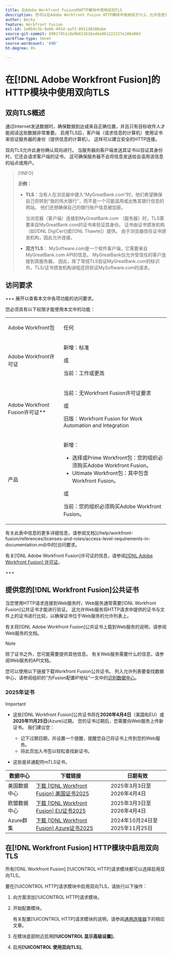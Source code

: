 ```yaml
---
title: 在Adobe Workfront Fusion的HTTP模块中使用双向TLS
description: 您可以在Adobe Workfront Fusion HTTP模块中使用双方TLS，允许信息交易双方验证对方的身份。
author: Becky
feature: Workfront Fusion
exl-id: 1e0b4c3b-9a0b-491d-aaf2-0011d8386abe
source-git-commit: 89017451c8e0b821616adda861222127e100a08d
workflow-type: tm+mt
source-wordcount: '690'
ht-degree: 0%

---
```


# 在[!DNL Adobe Workfront Fusion]的HTTP模块中使用双向TLS

## 双向TLS概述

通过Internet发送数据时，确保数据到达或来自正确位置，并且只有目标收件人才能阅读这些数据非常重要。 启用TLS后，客户端（请求信息的计算机）使用证书来验证服务器的身份（提供信息的计算机）。 这样可以建立安全的HTTP连接。

双向TLS允许此身份确认双向进行。 当服务器向客户端发送其证书以验证其身份时，它还会请求客户端的证书。 这可确保服务器不会将信息发送给会滥用该信息的站点或用户。

>[!INFO]
>
>**示例：**
>
>* **TLS**：当有人在浏览器中键入“MyGreatBank.com”时，他们希望确保自己将转到“我的伟大银行”，而不是一个可能滥用或出售其银行信息的网站。 他们还想确保自己的银行账户信息被加密。
>
>   当浏览器（客户端）连接到MyGreatBank.com （服务器）时，TLS需要来自MyGreatBank.com的证书来验证其身份。 证书由证书颁发机构（如[!DNL DigiCert]或[!DNL Thawte]）提供。 由于浏览器信任证书颁发机构，因此允许连接。
>
>* **双方TLS**： MySoftware.com是一个软件客户端，它需要来自MyGreatBank.com API的信息。 MyGreatBank仅允许受信任的客户连接到其服务器。 因此，除了常规TLS验证MyGreatBank.com的标识外，TLS/证书颁发机构进程还将验证MySoftware.com的请求。

## 访问要求

+++ 展开以查看本文中各项功能的访问要求。

您必须具有以下权限才能使用本文中的功能：

<table style="table-layout:auto">
 <col> 
 <col> 
 <tbody> 
  <tr> 
   <td role="rowheader">Adobe Workfront包</td> 
   <td> <p>任何</p> </td> 
  </tr> 
  <tr data-mc-conditions=""> 
   <td role="rowheader">Adobe Workfront许可证</td> 
   <td> <p>新增：标准</p><p>或</p><p>当前：工作或更高</p> </td> 
  </tr> 
  <tr> 
   <td role="rowheader">Adobe Workfront Fusion许可证**</td> 
   <td>
   <p>当前：无Workfront Fusion许可证要求</p>
   <p>或</p>
   <p>旧版：Workfront Fusion for Work Automation and Integration </p>
   </td> 
  </tr> 
  <tr> 
   <td role="rowheader">产品</td> 
   <td>
   <p>新增：</p> <ul><li>选择或Prime Workfront包：您的组织必须购买Adobe Workfront Fusion。</li><li>Ultimate Workfront包：其中包含Workfront Fusion。</li></ul>
   <p>或</p>
   <p>当前：您的组织必须购买Adobe Workfront Fusion。</p>
   </td> 
  </tr>
 </tbody> 
</table>

有关此表中信息的更多详细信息，请参阅文档](/help/workfront-fusion/references/licenses-and-roles/access-level-requirements-in-documentation.md)中的[访问要求。

有关[!DNL Adobe Workfront Fusion]许可证的信息，请参阅[[!DNL Adobe Workfront Fusion] 许可证](/help/workfront-fusion/set-up-and-manage-workfront-fusion/licensing-operations-overview/license-automation-vs-integration.md)。

+++

## 提供您的[!DNL Workfront Fusion]公共证书

当您使用HTTP请求连接到Web服务时，Web服务通常需要[!DNL Workfront Fusion]公共证书才能进行验证。 这允许Web服务将HTTP请求中提供的证书与文件上的证书进行比较，以确保证书位于Web服务的允许列表上。

有关将[!DNL Adobe Workfront Fusion]公共证书上载到Web服务的说明，请参阅Web服务的文档。

>[!NOTE]
>
>除了证书之外，您可能需要提供其他信息。 有关Web服务需要什么的信息，请参阅Web服务的API文档。

您可以使用以下链接下载Workfront Fusion公共证书。 列入允许列表要查找数据中心，请参阅组织的“为Fusion配置IP地址”一文中的[识别数据中心](/help/workfront-fusion/set-up-and-manage-workfront-fusion/set-up-and-manage-orgs-and-teams/set-up-orgs-teams-and-users/set-up-ip-addresses-for-fusion.md)。

### 2025年证书

>[!IMPORTANT]
>
>* 这些[!DNL Workfront Fusion]公共证书将在&#x200B;**2026年4月4日**（美国和EU）或&#x200B;**2025年11月25日**(Azure)过期。 您的证书过期后，您需要向Web服务上传新证书。 我们建议您：
>
>   * 记下过期日期，并设置一个提醒，提醒您自己将证书上传到您的Web服务。
>   * 将此页加入书签以轻松查找新证书。
>
>* 这些是非通配符mTLS证书。

| 数据中心 | 下载链接 | 日期有效 |
|---|---|---|
| 美国数据中心 | [下载 [!DNL Workfront Fusion] 美国证书2025](/help/workfront-fusion/references/apps-and-modules/universal-connectors/assets/2025-certs/fusion-prod-us-mtls-certificate.pem) | 2025年3月3日至2026年4月4日 |
| 欧盟数据中心 | [下载 [!DNL Workfront Fusion] EU证书2025](/help/workfront-fusion/references/apps-and-modules/universal-connectors/assets/2025-certs/fusion-prod-eu-mtls-certificate.pem) | 2025年3月3日至2026年4月4日 |
| Azure群集 | [下载 [!DNL Workfront Fusion] Azure证书2025](/help/workfront-fusion/references/apps-and-modules/universal-connectors/assets/2025-certs/fusion-prod-az-mtls-certificate.pem) | 2024年10月24日至2025年11月25日 |

<!--

### Certificates for 2024

>[!IMPORTANT]
>
>* We recommend installing the certificates for 2025, available above.
>* These [!DNL Workfront Fusion] public certificates expire on **May 7, 2025**. After yours expires you will need to upload a new certificate to the web service. We recommend that you:
>
>   * Make note of the expiration date and set a reminder for yourself to upload the certificate to your web service.
>   * Bookmark this page to easily find the new certificates.
>
>* These are non-wildcard mTLS certificates.

| Datacenter | Download link | Dates valid |
|---|---|---|
| US Datacenter | [Download [!DNL Workfront Fusion] Certificate 2024](/help/workfront-fusion/references/apps-and-modules/universal-connectors/assets/fusion-prod-us-mtls-certificate.pem) | April 5, 2024 to May 7, 2025 |
| EU Datacenter | [Download [!DNL Workfront Fusion] EU Certificate 2024](/help/workfront-fusion/references/apps-and-modules/universal-connectors/assets/fusion-prod-eu-mtls-certificate.pem) | April 5, 2024 to May 7, 2025 |

-->

## 在[!DNL Workfront Fusion] HTTP模块中启用双向TLS

所有[!DNL Workfront Fusion] [!UICONTROL HTTP]请求模块都可以选择启用双向TLS。

要在[!UICONTROL HTTP]请求模块中启用双向TLS，请执行以下操作：

1. 向方案添加[!UICONTROL HTTP]请求模块。
1. 开始配置模块。

   有关配置[!UICONTROL HTTP]请求模块的说明，请参阅[通用连接器](/help/workfront-fusion/references/apps-and-modules/apps-and-modules-toc.md#universal-connectors)下的相应文章。

1. 在模块底部附近启用&#x200B;**[!UICONTROL 显示高级设置]**。
1. 启用&#x200B;**[!UICONTROL 使用双向TLS]**。
